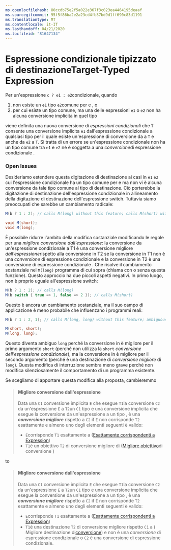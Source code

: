 ```yaml
---
ms.openlocfilehash: 80ccdb75e2f5a022e367f3c023ea4464195deaaf
ms.sourcegitcommit: 95f5f86ba2e2a23cd4fb37bd9d1ff690c83d1191
ms.translationtype: MT
ms.contentlocale: it-IT
ms.lasthandoff: 04/21/2020
ms.locfileid: "81647134"
---
```

# <a name="target-typed-conditional-expression"></a>Espressione condizionale tipizzato di destinazioneTarget-Typed Expression

Per un'espressione `c ? e1 : e2`condizionale, quando

1. non esiste un `e1` tipo `e2`comune per e , o
2. per cui esiste un tipo comune, ma una delle espressioni `e1` o `e2` non ha alcuna conversione implicita in quel tipo

viene definita una nuova conversione di *espressioni condizionali* che `T` consente una conversione implicita `e1` dall'espressione condizionale a qualsiasi tipo per il quale esiste un'espressione di conversione da a `T` e anche da `e2` a `T`.  Si tratta di un errore se un'espressione condizionale non ha un tipo comune tra `e1` e `e2` né è soggetta a una *conversione*di espressione condizionale .

### <a name="open-issues"></a>Open Issues

Desideriamo estendere questa digitazione di destinazione ai casi in `e1` `e2` cui l'espressione condizionale ha un tipo comune per e ma non vi è alcuna conversione da tale tipo comune al tipo di destinazione. Ciò porterebbe la digitazione di destinazione dell'espressione condizionale in allineamento della digitazione di destinazione dell'espressione switch. Tuttavia siamo preoccupati che sarebbe un cambiamento radicale:

```csharp
M(b ? 1 : 2); // calls M(long) without this feature; calls M(short) with this feature

void M(short);
void M(long);
```

È possibile ridurre l'ambito della modifica sostanziale modificando le regole per una *migliore conversione dall'espressione*: la conversione da un'espressione condizionale a T1 è una conversione migliore *dall'espressione*rispetto alla conversione in T2 se la conversione in T1 non è una *conversione* di espressione condizionale e la conversione in T2 è una conversione di espressione condizionale .  Che risolve il cambiamento sostanziale nel `M(long)` programma di cui sopra (chiama con o senza questa funzione). Questo approccio ha due piccoli aspetti negativi.  In primo luogo, non è proprio uguale all'espressione switch:

```csharp
M(b ? 1 : 2); // calls M(long)
M(b switch { true => 1, false => 2 }); // calls M(short)
```

Questo è ancora un cambiamento sostanziale, ma il suo campo di applicazione è meno probabile che influenzano i programmi reali:

```csharp
M(b ? 1 : 2, 1); // calls M(long, long) without this feature; ambiguous with this feature.

M(short, short);
M(long, long);
```

Questo diventa ambiguo `long` perché la conversione in è migliore per il primo argomento `short` (perché non utilizza la `short` *conversione dell'espressione condizionale*), ma la conversione in è migliore per il secondo argomento (perché è una destinazione di *conversione migliore* di `long`). Questa modifica di interruzione sembra meno grave perché non modifica silenziosamente il comportamento di un programma esistente.

Se scegliamo di apportare questa modifica alla proposta, cambieremmo

> #### <a name="better-conversion-from-expression"></a>Migliore conversione dall'espressione
> 
> Data una `C1` conversione implicita `E` che esegue `T1`la conversione `C2` da un'espressione `E` a `T2`un `C1` tipo e una conversione implicita che esegue la conversione da un'espressione a un tipo , è una ***conversione migliore*** rispetto a `C2` if `E` non corrisponde `T2` esattamente e almeno uno degli elementi seguenti è valido:
> 
> * `E`corrisponde `T1` esattamente a ([Esattamente corrispondenti a Expression](expressions.md#exactly-matching-expression))
> * `T1`è un obiettivo `T2` di conversione migliore di ([Migliore obiettivo](expressions.md#better-conversion-target)di conversione )

to

> #### <a name="better-conversion-from-expression"></a>Migliore conversione dall'espressione
> 
> Data una `C1` conversione implicita `E` che esegue `T1`la conversione `C2` da un'espressione `E` a `T2`un `C1` tipo e una conversione implicita che esegue la conversione da un'espressione a un tipo , è una ***conversione migliore*** rispetto a `C2` if `E` non corrisponde `T2` esattamente e almeno uno degli elementi seguenti è valido:
> 
> * `E`corrisponde `T1` esattamente a ([Esattamente corrispondenti a Expression](expressions.md#exactly-matching-expression))
> * `T1`è una destinazione `T2` di conversione migliore rispetto `C1` a ( Migliore destinazione di[conversione](expressions.md#better-conversion-target)) e non è una *conversione* di espressione condizionale o `C2` è una conversione di espressione condizionale.
